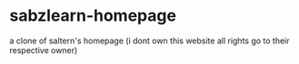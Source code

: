 # sabzlearn-homepage
a clone of saltern's homepage (i dont own this website all rights go to their respective owner)
